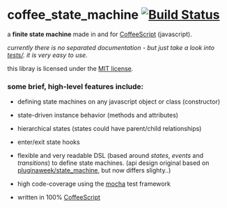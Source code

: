 # coffee_state_machine [![Build Status](https://secure.travis-ci.org/spearwolf/coffee_state_machine.png "Build Status")](http://travis-ci.org/spearwolf/coffee_state_machine)

a __finite state machine__ made in and for [CoffeeScript](http://coffeescript.org/) (javascript).

_currently there is no separated documentation - but just take a look into [tests/](test/). it is very easy to use._

this libray is licensed under the [MIT license](LICENSE).


### some brief, high-level features include:

*  defining state machines on any javascript object or class (constructor)

*  state-driven instance behavior (methods and attributes)

*  hierarchical states (states could have parent/child relationships)

*  enter/exit state hooks

*  flexible and very readable DSL (based around _states_, _events_ and _transitions_) to define state machines.
   (api design original based on [pluginaweek/state_machine](https://github.com/pluginaweek/state_machine), but now differs slighty..)

*  high code-coverage using the [mocha](http://visionmedia.github.com/mocha/) test framework

*  written in 100% [CoffeeScript](http://coffeescript.org/)
